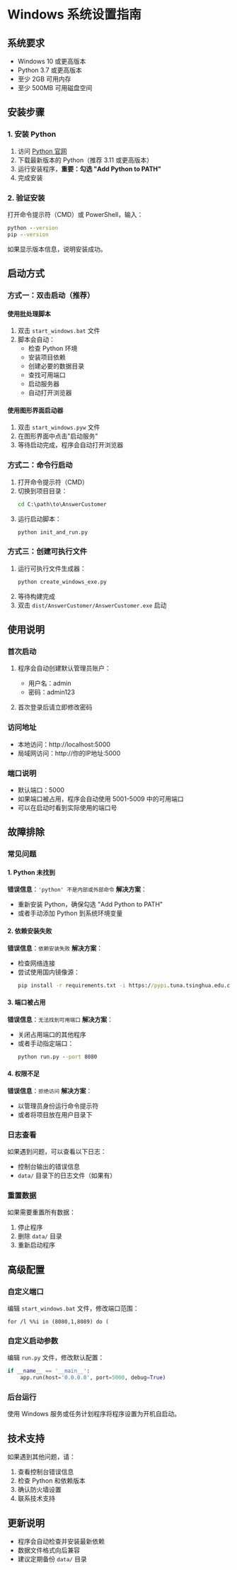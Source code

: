 # Windows 系统设置指南

## 系统要求

- Windows 10 或更高版本
- Python 3.7 或更高版本
- 至少 2GB 可用内存
- 至少 500MB 可用磁盘空间

## 安装步骤

### 1. 安装 Python

1. 访问 [Python 官网](https://www.python.org/downloads/)
2. 下载最新版本的 Python（推荐 3.11 或更高版本）
3. 运行安装程序，**重要：勾选 "Add Python to PATH"**
4. 完成安装

### 2. 验证安装

打开命令提示符（CMD）或 PowerShell，输入：
```cmd
python --version
pip --version
```

如果显示版本信息，说明安装成功。

## 启动方式

### 方式一：双击启动（推荐）

#### 使用批处理脚本
1. 双击 `start_windows.bat` 文件
2. 脚本会自动：
   - 检查 Python 环境
   - 安装项目依赖
   - 创建必要的数据目录
   - 查找可用端口
   - 启动服务器
   - 自动打开浏览器

#### 使用图形界面启动器
1. 双击 `start_windows.pyw` 文件
2. 在图形界面中点击"启动服务"
3. 等待启动完成，程序会自动打开浏览器

### 方式二：命令行启动

1. 打开命令提示符（CMD）
2. 切换到项目目录：
   ```cmd
   cd C:\path\to\AnswerCustomer
   ```
3. 运行启动脚本：
   ```cmd
   python init_and_run.py
   ```

### 方式三：创建可执行文件

1. 运行可执行文件生成器：
   ```cmd
   python create_windows_exe.py
   ```
2. 等待构建完成
3. 双击 `dist/AnswerCustomer/AnswerCustomer.exe` 启动

## 使用说明

### 首次启动

1. 程序会自动创建默认管理员账户：
   - 用户名：admin
   - 密码：admin123

2. 首次登录后请立即修改密码

### 访问地址

- 本地访问：http://localhost:5000
- 局域网访问：http://你的IP地址:5000

### 端口说明

- 默认端口：5000
- 如果端口被占用，程序会自动使用 5001-5009 中的可用端口
- 可以在启动时看到实际使用的端口号

## 故障排除

### 常见问题

#### 1. Python 未找到
**错误信息**：`'python' 不是内部或外部命令`
**解决方案**：
- 重新安装 Python，确保勾选 "Add Python to PATH"
- 或者手动添加 Python 到系统环境变量

#### 2. 依赖安装失败
**错误信息**：`依赖安装失败`
**解决方案**：
- 检查网络连接
- 尝试使用国内镜像源：
  ```cmd
  pip install -r requirements.txt -i https://pypi.tuna.tsinghua.edu.cn/simple/
  ```

#### 3. 端口被占用
**错误信息**：`无法找到可用端口`
**解决方案**：
- 关闭占用端口的其他程序
- 或者手动指定端口：
  ```cmd
  python run.py --port 8080
  ```

#### 4. 权限不足
**错误信息**：`拒绝访问`
**解决方案**：
- 以管理员身份运行命令提示符
- 或者将项目放在用户目录下

### 日志查看

如果遇到问题，可以查看以下日志：
- 控制台输出的错误信息
- `data/` 目录下的日志文件（如果有）

### 重置数据

如果需要重置所有数据：
1. 停止程序
2. 删除 `data/` 目录
3. 重新启动程序

## 高级配置

### 自定义端口

编辑 `start_windows.bat` 文件，修改端口范围：
```batch
for /l %%i in (8080,1,8089) do (
```

### 自定义启动参数

编辑 `run.py` 文件，修改默认配置：
```python
if __name__ == '__main__':
    app.run(host='0.0.0.0', port=5000, debug=True)
```

### 后台运行

使用 Windows 服务或任务计划程序将程序设置为开机自启动。

## 技术支持

如果遇到其他问题，请：
1. 查看控制台错误信息
2. 检查 Python 和依赖版本
3. 确认防火墙设置
4. 联系技术支持

## 更新说明

- 程序会自动检查并安装最新依赖
- 数据文件格式向后兼容
- 建议定期备份 `data/` 目录 